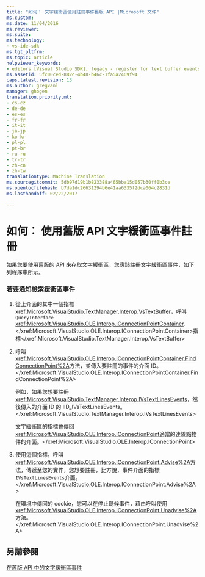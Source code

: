 ```yaml
---
title: "如何︰ 文字緩衝區使用註冊事件舊版 API |Microsoft 文件"
ms.custom: 
ms.date: 11/04/2016
ms.reviewer: 
ms.suite: 
ms.technology:
- vs-ide-sdk
ms.tgt_pltfrm: 
ms.topic: article
helpviewer_keywords:
- editors [Visual Studio SDK], legacy - register for text buffer events
ms.assetid: 5fc00ced-882c-4b48-b46c-1fa5a2469f94
caps.latest.revision: 13
ms.author: gregvanl
manager: ghogen
translation.priority.mt:
- cs-cz
- de-de
- es-es
- fr-fr
- it-it
- ja-jp
- ko-kr
- pl-pl
- pt-br
- ru-ru
- tr-tr
- zh-cn
- zh-tw
translationtype: Machine Translation
ms.sourcegitcommit: 5db97d19b1b823388a465bba15d057b30ff0b3ce
ms.openlocfilehash: b7da1dc26631294b6e41aa6335f2dca064c2831d
ms.lasthandoff: 02/22/2017

---
```

# <a name="how-to-register-for-text-buffer-events-with-the-legacy-api"></a>如何︰ 使用舊版 API 文字緩衝區事件註冊
如果您要使用舊版的 API 來存取文字緩衝區，您應該註冊文字緩衝區事件，如下列程序中所示。  
  
### <a name="to-advise-text-buffer-events"></a>若要通知檢索緩衝區事件  
  
1.  從上介面的其中一個指標<xref:Microsoft.VisualStudio.TextManager.Interop.VsTextBuffer>，呼叫`QueryInterface` <xref:Microsoft.VisualStudio.OLE.Interop.IConnectionPointContainer>.</xref:Microsoft.VisualStudio.OLE.Interop.IConnectionPointContainer>指標</xref:Microsoft.VisualStudio.TextManager.Interop.VsTextBuffer>  
  
2.  呼叫<xref:Microsoft.VisualStudio.OLE.Interop.IConnectionPointContainer.FindConnectionPoint%2A>方法，並傳入要註冊的事件的介面 ID。</xref:Microsoft.VisualStudio.OLE.Interop.IConnectionPointContainer.FindConnectionPoint%2A>  
  
     例如，如果您想要註冊<xref:Microsoft.VisualStudio.TextManager.Interop.IVsTextLinesEvents>，然後傳入的介面 ID 的 IID_IVsTextLinesEvents。</xref:Microsoft.VisualStudio.TextManager.Interop.IVsTextLinesEvents>  
  
     文字緩衝區的指標會傳回<xref:Microsoft.VisualStudio.OLE.Interop.IConnectionPoint>適當的連線點物件的介面。</xref:Microsoft.VisualStudio.OLE.Interop.IConnectionPoint>  
  
3.  使用這個指標，呼叫<xref:Microsoft.VisualStudio.OLE.Interop.IConnectionPoint.Advise%2A>方法，傳遞至您的實作，您想要註冊，比方說，事件介面的指標`IVsTextLinesEvents`介面。</xref:Microsoft.VisualStudio.OLE.Interop.IConnectionPoint.Advise%2A>  
  
     在環境中傳回的 cookie，您可以在停止聽候事件，藉由呼叫使用<xref:Microsoft.VisualStudio.OLE.Interop.IConnectionPoint.Unadvise%2A>方法。</xref:Microsoft.VisualStudio.OLE.Interop.IConnectionPoint.Unadvise%2A>  
  
## <a name="see-also"></a>另請參閱  
 [在舊版 API 中的文字緩衝區事件](../extensibility/text-buffer-events-in-the-legacy-api.md)
